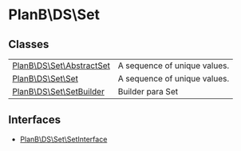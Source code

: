 
                                                                                                                                            
    
# PlanB\DS\Set



## Classes
| | |
| --- | --- |
| [PlanB\DS\Set\AbstractSet](../../PlanB/DS/Set/AbstractSet.md) | A sequence of unique values. |
| [PlanB\DS\Set\Set](../../PlanB/DS/Set/Set.md) | A sequence of unique values. |
| [PlanB\DS\Set\SetBuilder](../../PlanB/DS/Set/SetBuilder.md) | Builder para Set |


## Interfaces
- [PlanB\DS\Set\SetInterface](../../PlanB/DS/Set/SetInterface.md)




                                                                                                                                                                                                                                                                                                                                                                                                            
    
                                                                                                                                                                                                                                                                             
                